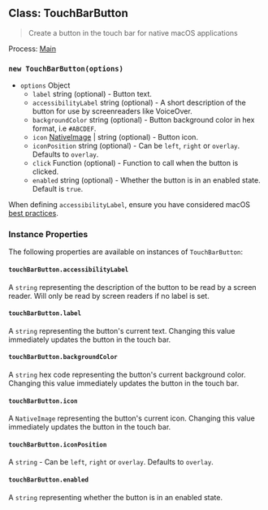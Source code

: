 ## Class: TouchBarButton

> Create a button in the touch bar for native macOS applications

Process: [Main](../tutorial/application-architecture.md#main-and-renderer-processes)

### `new TouchBarButton(options)`

* `options` Object
  * `label` string (optional) - Button text.
  * `accessibilityLabel` string (optional) - A short description of the button for use by screenreaders like VoiceOver.
  * `backgroundColor` string (optional) - Button background color in hex format,
    i.e `#ABCDEF`.
  * `icon` [NativeImage](native-image.md) | string (optional) - Button icon.
  * `iconPosition` string (optional) - Can be `left`, `right` or `overlay`. Defaults to `overlay`.
  * `click` Function (optional) - Function to call when the button is clicked.
  * `enabled` string (optional) - Whether the button is in an enabled state.  Default is `true`.

When defining `accessibilityLabel`, ensure you have considered macOS [best practices](https://developer.apple.com/documentation/appkit/nsaccessibilitybutton/1524910-accessibilitylabel?language=objc).

### Instance Properties

The following properties are available on instances of `TouchBarButton`:

#### `touchBarButton.accessibilityLabel`

A `string` representing the description of the button to be read by a screen reader. Will only be read by screen readers if no label is set.

#### `touchBarButton.label`

A `string` representing the button's current text. Changing this value immediately updates the button
in the touch bar.

#### `touchBarButton.backgroundColor`

A `string` hex code representing the button's current background color. Changing this value immediately updates
the button in the touch bar.

#### `touchBarButton.icon`

A `NativeImage` representing the button's current icon. Changing this value immediately updates the button
in the touch bar.

#### `touchBarButton.iconPosition`

A `string` - Can be `left`, `right` or `overlay`.  Defaults to `overlay`.

#### `touchBarButton.enabled`

A `string` representing whether the button is in an enabled state.
